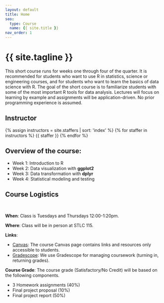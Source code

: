 ```yaml
---
layout: default
title: Home
seo:
  type: Course
  name: {{ site.title }}
nav_order: 1
---
```


# {{ site.tagline }}

<!--{% if site.announcements %}
{{ site.announcements.last }}
[Announcements](announcements.md){: .btn .btn-outline .fs-3 }
{% endif %}-->

This short course runs for weeks one through four of the quarter. It is recommended for students who want to use R in statistics, science or engineering courses, and for students who want to learn the basics of data science with R. The goal of the short course is to familiarize students with some of the most important R tools for data analysis. Lectures will focus on learning by example and assignments will be application-driven. No prior programming experience is assumed. 

## Instructor

{% assign instructors = site.staffers | sort: 'index' %}
{% for staffer in instructors %}
{{ staffer }}
{% endfor %}

## Overview of the course:

- Week 1: Introduction to R 
- Week 2: Data visualization with **ggplot2**
- Week 3: Data transformation with **dplyr**
- Week 4: Statistical modeling and testing

## Course Logistics
&nbsp;

**When**: Class is Tuesdays and Thursdays 12:00-1:20pm.

**Where**: Class will be in person at STLC 115.

**Links**:
- [Canvas](): The course Canvas page
  contains links and resources only accessible to students.
- [Gradescope](): We use Gradescope for managing coursework (turning in, returning grades).  

**Course Grade**: The course grade (Satisfactory/No Credit) will be based on the following components.

- 3 Homework assignments (40%)
- Final project proposal (10%)
- Final project report (50%)
